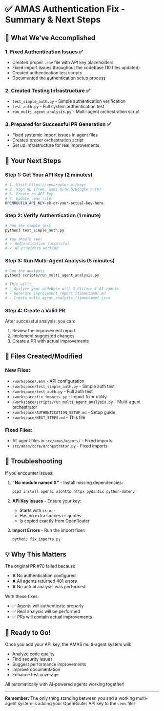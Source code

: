 # ✅ AMAS Authentication Fix - Summary & Next Steps

## 🎯 What We've Accomplished

### 1. **Fixed Authentication Issues** ✅
- Created proper `.env` file with API key placeholders
- Fixed import issues throughout the codebase (10 files updated)
- Created authentication test scripts
- Documented the authentication setup process

### 2. **Created Testing Infrastructure** ✅
- `test_simple_auth.py` - Simple authentication verification
- `test_auth.py` - Full system authentication test
- `run_multi_agent_analysis.py` - Multi-agent orchestration script

### 3. **Prepared for Successful PR Generation** ✅
- Fixed systemic import issues in agent files
- Created proper orchestration script
- Set up infrastructure for real improvements

## 🚀 Your Next Steps

### Step 1: Get Your API Key (2 minutes)
```bash
# 1. Visit https://openrouter.ai/keys
# 2. Sign up (free, uses GitHub/Google auth)
# 3. Create an API key
# 4. Update .env file:
OPENROUTER_API_KEY=sk-or-your-actual-key-here
```

### Step 2: Verify Authentication (1 minute)
```bash
# Run the simple test
python3 test_simple_auth.py

# You should see:
# ✓ Authentication successful
# ✓ AI providers working
```

### Step 3: Run Multi-Agent Analysis (5 minutes)
```bash
# Run the analysis
python3 scripts/run_multi_agent_analysis.py

# This will:
# - Analyze your codebase with 5 different AI agents
# - Generate improvement_report_[timestamp].md
# - Create multi_agent_analysis_[timestamp].json
```

### Step 4: Create a Valid PR
After successful analysis, you can:
1. Review the improvement report
2. Implement suggested changes
3. Create a PR with actual improvements

## 📁 Files Created/Modified

### New Files:
- `/workspace/.env` - API configuration
- `/workspace/test_simple_auth.py` - Simple auth test
- `/workspace/test_auth.py` - Full auth test  
- `/workspace/fix_imports.py` - Import fixer utility
- `/workspace/scripts/run_multi_agent_analysis.py` - Multi-agent orchestrator
- `/workspace/AUTHENTICATION_SETUP.md` - Setup guide
- `/workspace/NEXT_STEPS.md` - This file

### Fixed Files:
- All agent files in `src/amas/agents/` - Fixed imports
- `src/amas/core/orchestrator.py` - Fixed imports

## 🔧 Troubleshooting

If you encounter issues:

1. **"No module named X"** - Install missing dependencies:
   ```bash
   pip3 install openai aiohttp httpx pydantic python-dotenv
   ```

2. **API Key Issues** - Ensure your key:
   - Starts with `sk-or-`
   - Has no extra spaces or quotes
   - Is copied exactly from OpenRouter

3. **Import Errors** - Run the import fixer:
   ```bash
   python3 fix_imports.py
   ```

## 💡 Why This Matters

The original PR #70 failed because:
- ❌ No authentication configured
- ❌ All agents returned 401 errors
- ❌ No actual analysis was performed

With these fixes:
- ✅ Agents will authenticate properly
- ✅ Real analysis will be performed
- ✅ PRs will contain actual improvements

## 🎉 Ready to Go!

Once you add your API key, the AMAS multi-agent system will:
- Analyze code quality
- Find security issues
- Suggest performance improvements
- Improve documentation
- Enhance test coverage

All automatically with AI-powered agents working together!

---

**Remember:** The only thing standing between you and a working multi-agent system is adding your OpenRouter API key to the `.env` file!